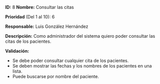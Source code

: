 **ID:** 8 **Nombre:** Consultar las citas

**Prioridad** (Del 1 al 10): 6

**Responsable:**  Luis González Hernández

**Descripción:**
Como administrador del sistema quiero poder consultar las citas de los pacientes.

**Validación:**
  * Se debe poder consultar cualquier cita de los pacientes.
  * Se deben mostrar las fechas y los nombres de los pacientes en una lista.
  * Puede buscarse por nombre del paciente.
  